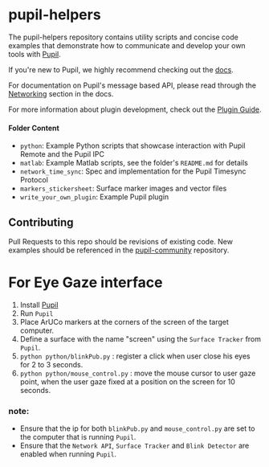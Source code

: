 # pupil-helpers

The pupil-helpers repository contains utility scripts and concise code examples that demonstrate how to communicate and develop your own tools with [Pupil](https://github.com/pupil-labs/pupil).

If you're new to Pupil, we highly recommend checking out the [docs](https://docs.pupil-labs.com).

For documentation on Pupil's message based API, please read through the [Networking](https://docs.pupil-labs.com/#networking) section in the docs.

For more information about plugin development, check out the [Plugin Guide](https://docs.pupil-labs.com/#plugin-guide).


#### Folder Content

- `python`: Example Python scripts that showcase interaction with Pupil Remote and the Pupil IPC
- `matlab`: Example Matlab scripts, see the folder's `README.md` for details
- `network_time_sync`: Spec and implementation for the Pupil Timesync Protocol
- `markers_stickersheet`: Surface marker images and vector files
- `write_your_own_plugin`: Example Pupil plugin

## Contributing

Pull Requests to this repo should be revisions of existing code. New examples should be referenced in the [pupil-community](https://github.com/pupil-labs/pupil-community) repository.




# For Eye Gaze interface
1. Install [Pupil](https://github.com/pupil-labs/pupil)
2. Run `Pupil`
3. Place ArUCo markers at the corners of the screen of the target computer.
4. Define a surface with the name "screen" using the `Surface Tracker` from `Pupil`.
5. `python python/blinkPub.py` : register a click when user close his eyes for 2 to 3 seconds.
6. `python python/mouse_control.py` : move the mouse cursor to user gaze point, when the user gaze fixed at a position on the screen for 10 seconds.

### note: 
- Ensure that the ip for both `blinkPub.py` and `mouse_control.py` are set to the computer that is running `Pupil`.
- Ensure that the `Network API`, `Surface Tracker` and `Blink Detector` are enabled when running `Pupil`.
